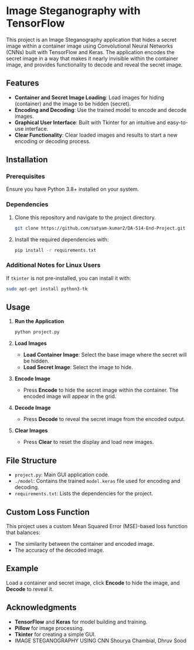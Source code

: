 
# Image Steganography with TensorFlow

This project is an Image Steganography application that hides a secret image within a container image using Convolutional Neural Networks (CNNs) built with TensorFlow and Keras. The application encodes the secret image in a way that makes it nearly invisible within the container image, and provides functionality to decode and reveal the secret image.

## Features
- **Container and Secret Image Loading**: Load images for hiding (container) and the image to be hidden (secret).
- **Encoding and Decoding**: Use the trained model to encode and decode images.
- **Graphical User Interface**: Built with Tkinter for an intuitive and easy-to-use interface.
- **Clear Functionality**: Clear loaded images and results to start a new encoding or decoding process.

## Installation

### Prerequisites
Ensure you have Python 3.8+ installed on your system.

### Dependencies
1. Clone this repository and navigate to the project directory.
   ```bash
   git clone https://github.com/satyam-kumar2/DA-514-End-Project.git
   ```

2. Install the required dependencies with:
   ```bash
   pip install -r requirements.txt
   ```

### Additional Notes for Linux Users
If `tkinter` is not pre-installed, you can install it with:
```bash
sudo apt-get install python3-tk
```

## Usage

1. **Run the Application**
   ```bash
   python project.py
   ```

2. **Load Images**
   - **Load Container Image**: Select the base image where the secret will be hidden.
   - **Load Secret Image**: Select the image to hide.

3. **Encode Image**
   - Press **Encode** to hide the secret image within the container. The encoded image will appear in the grid.

4. **Decode Image**
   - Press **Decode** to reveal the secret image from the encoded output.

5. **Clear Images**
   - Press **Clear** to reset the display and load new images.

## File Structure
- `project.py`: Main GUI application code.
- `./model`: Contains the trained `model.keras` file used for encoding and decoding.
- `requirements.txt`: Lists the dependencies for the project.

## Custom Loss Function
This project uses a custom Mean Squared Error (MSE)-based loss function that balances:
- The similarity between the container and encoded image.
- The accuracy of the decoded image.

## Example
Load a container and secret image, click **Encode** to hide the image, and **Decode** to reveal it.

## Acknowledgments
- **TensorFlow** and **Keras** for model building and training.
- **Pillow** for image processing.
- **Tkinter** for creating a simple GUI.
- IMAGE STEGANOGRAPHY USING CNN Shourya Chambial, Dhruv Sood
